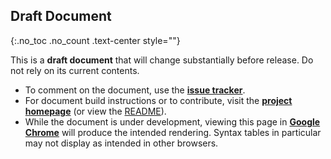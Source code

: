 
## **Draft Document**
{:.no_toc .no_count .text-center style=""}

This is a **draft document** that will change substantially before release. Do
not rely on its current contents.

  * To comment on the document, use the **[issue tracker]**.
  * For document build instructions or to contribute, visit the
    **[project homepage]** (or view the [README]).
  * While the document is under development, viewing this page in
    **[Google Chrome]** will produce the intended rendering.
    Syntax tables in particular may not display as intended in
    other browsers.

[issue tracker]: https://github.com/AOMediaCodec/av1-spec/issues
[project homepage]: https://github.com/AOMediaCodec/av1-spec#readme
[README]: https://raw.githubusercontent.com/AOMediaCodec/av1-spec/master/README.md
[Google Chrome]: https://www.google.com/chrome/
